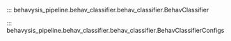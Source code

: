 ::: behavysis_pipeline.behav_classifier.behav_classifier.BehavClassifier

::: behavysis_pipeline.behav_classifier.behav_classifier.BehavClassifierConfigs

